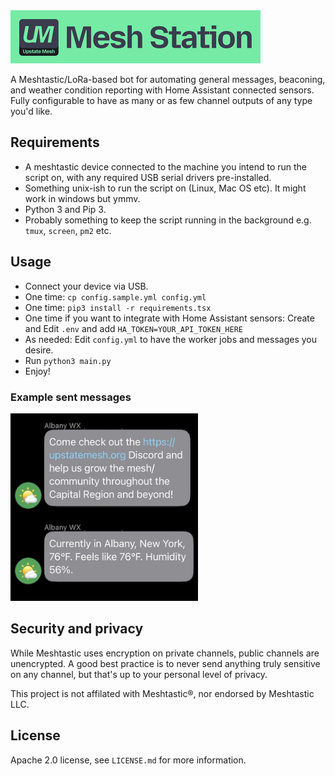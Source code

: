 <img src="./logo.png" alt="Mesh Station Logo" width="400" height="auto">

A Meshtastic/LoRa-based bot for automating general messages, beaconing, and weather condition reporting with Home Assistant connected sensors. Fully configurable to have as many or as few channel outputs of any type you'd like.

## Requirements

* A meshtastic device connected to the machine you intend to run the script on, with any required USB serial drivers pre-installed.
* Something unix-ish to run the script on (Linux, Mac OS etc). It might work in windows but ymmv. 
* Python 3 and Pip 3.
* Probably something to keep the script running in the background e.g. `tmux`, `screen`, `pm2` etc.

## Usage

* Connect your device via USB.
* One time: `cp config.sample.yml config.yml`
* One time: `pip3 install -r requirements.tsx`
* One time if you want to integrate with Home Assistant sensors: Create and Edit `.env` and add `HA_TOKEN=YOUR_API_TOKEN_HERE`
* As needed: Edit `config.yml` to have the worker jobs and messages you desire.
* Run `python3 main.py`
* Enjoy!

### Example sent messages

<img src="./example.jpg" alt="Example" width="300" height="auto">

## Security and privacy

While Meshtastic uses encryption on private channels, public channels are unencrypted. A good best practice is to never send anything truly sensitive on any channel, but that's up to your personal level of privacy.

This project is not affilated with Meshtastic®, nor endorsed by Meshtastic LLC.

## License

Apache 2.0 license, see `LICENSE.md` for more information.
